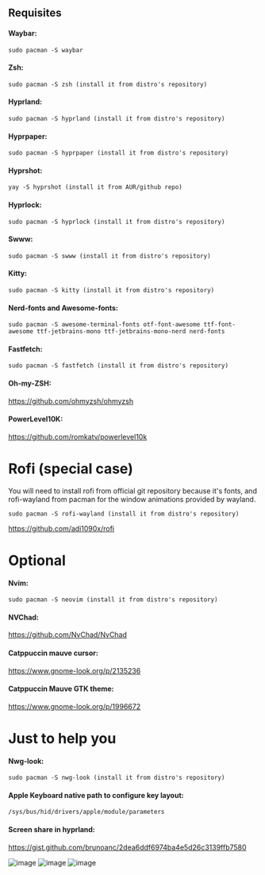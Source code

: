 ## Requisites

#### Waybar:
```
sudo pacman -S waybar
```
#### Zsh: 
```
sudo pacman -S zsh (install it from distro's repository)
```
#### Hyprland: 
```
sudo pacman -S hyprland (install it from distro's repository)
```
#### Hyprpaper: 
```
sudo pacman -S hyprpaper (install it from distro's repository)
```
#### Hyprshot: 
```
yay -S hyprshot (install it from AUR/github repo)
```
#### Hyprlock: 
```
sudo pacman -S hyprlock (install it from distro's repository)
```
#### Swww: 
```
sudo pacman -S swww (install it from distro's repository)
```
#### Kitty: 
```
sudo pacman -S kitty (install it from distro's repository)
```
#### Nerd-fonts and Awesome-fonts: 
```
sudo pacman -S awesome-terminal-fonts otf-font-awesome ttf-font-awesome ttf-jetbrains-mono ttf-jetbrains-mono-nerd nerd-fonts
```
#### Fastfetch: 
```
sudo pacman -S fastfetch (install it from distro's repository)
```
#### Oh-my-ZSH: 

<a>https://github.com/ohmyzsh/ohmyzsh</a>

#### PowerLevel10K:

<a>https://github.com/romkatv/powerlevel10k</a>
# Rofi (special case)

  You will need to install rofi from official git repository because it's fonts, and rofi-wayland from pacman for the window animations provided by wayland.
  
  ```
  sudo pacman -S rofi-wayland (install it from distro's repository)
  ```
  <a>https://github.com/adi1090x/rofi</a>
  

# Optional

#### Nvim: 
```
sudo pacman -S neovim (install it from distro's repository)
```
#### NVChad: 

<a>https://github.com/NvChad/NvChad</a>

#### Catppuccin mauve cursor: 

<a>https://www.gnome-look.org/p/2135236</a>


#### Catppuccin Mauve GTK theme: 

<a>https://www.gnome-look.org/p/1996672</a>


# Just to help you

#### Nwg-look: 
```
sudo pacman -S nwg-look (install it from distro's repository)
```
#### Apple Keyboard native path to configure key layout: 
```
/sys/bus/hid/drivers/apple/module/parameters
```
#### Screen share in hyprland: 
<a>https://gist.github.com/brunoanc/2dea6ddf6974ba4e5d26c3139ffb7580</a>

![image](https://github.com/user-attachments/assets/1151cba2-7b1f-461d-9db7-c4dcc2175234)
![image](https://github.com/user-attachments/assets/e3cffda0-43c7-4291-8dbd-f758f89e5b94)
![image](https://github.com/user-attachments/assets/f335372a-acec-4a5e-87c5-3038a585d4d5)





